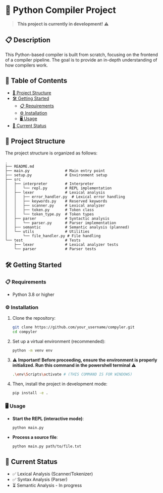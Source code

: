 <!-- omit from toc -->
# 🐍 Python Compiler Project

> **This project is currently in development!** ⚠️

<!-- omit from toc -->
## 📋 Description

This Python-based compiler is built from scratch, focusing on the frontend of a compiler pipeline. The goal is to provide an in-depth understanding of how compilers work.

<!-- omit from toc -->
## 📑 Table of Contents

- [📁 Project Structure](#-project-structure)
- [🛠️ Getting Started](#️-getting-started)
  - [📋 Requirements](#-requirements)
  - [⚙️ Installation](#️-installation)
  - [🖥️ Usage](#️-usage)
- [🔄 Current Status](#-current-status)

## 📁 Project Structure
The project structure is organized as follows:
```
.
├── README.md
├── main.py                # Main entry point
├── setup.py               # Environment setup
├── src
│   ├── interpreter        # Interpreter
│   │   └── repl.py        # REPL implementation
│   ├── lexer              # Lexical analysis
│   │   ├── error_handler.py  # Lexical error handling
│   │   ├── keywords.py    # Reserved keywords
│   │   ├── scanner.py     # Lexical analyzer
│   │   ├── token.py       # Token class
│   │   └── token_type.py  # Token types
│   ├── parser             # Syntactic analysis
│   │   └── parser.py      # Parser implementation
│   ├── semantic           # Semantic analysis (planned)
│   └── utils              # Utilities
│       └── file_handler.py # File handling
└── test                   # Tests
    ├── lexer              # Lexical analyzer tests
    └── parser             # Parser tests
```

## 🛠️ Getting Started

### 📋 Requirements

- Python 3.8 or higher

### ⚙️ Installation

1. Clone the repository:
   ```sh
   git clone https://github.com/your_username/compyler.git
   cd compyler
   ```

2. Set up a virtual environment (recommended):
   ```sh
   python -m venv env
   ```

3. ⚠️ **Important! Before proceeding, ensure the environment is properly initialized. Run this command in the powershell terminal** ⚠️
   ```sh
   .\env\Scripts\activate # (THIS COMMAND IS FOR WINDOWS)
   ```

4. Then, install the project in development mode:
   ```sh
   pip install -e .
   ```

### 🖥️ Usage

- **Start the REPL (interactive mode)**:
  ```sh
  python main.py
  ```

- **Process a source file**:
  ```sh
  python main.py path/to/file.txt
  ```

## 🔄 Current Status

- ✅ Lexical Analysis (Scanner/Tokenizer)
- ✅ Syntax Analysis (Parser)
- ⏳ Semantic Analysis - In progress